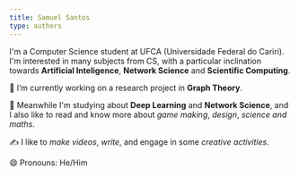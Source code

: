 ```yaml
---
title: Samuel Santos
type: authors
---
```


I'm a Computer Science student at UFCA (Universidade Federal do Cariri). I'm interested in many subjects from CS, with a particular inclination towards **Artificial Inteligence**, **Network Science** and **Scientific Computing**.

🔭 I’m currently working on a research project in **Graph Theory**.

🌱 Meanwhile I'm studying about **Deep Learning** and **Network Science**, and I also like to read and know more about *game making*, *design*, *science and maths*.

✍️ I like to *make videos*, *write*, and engage in some *creative activities*.

😄 Pronouns: He/Him